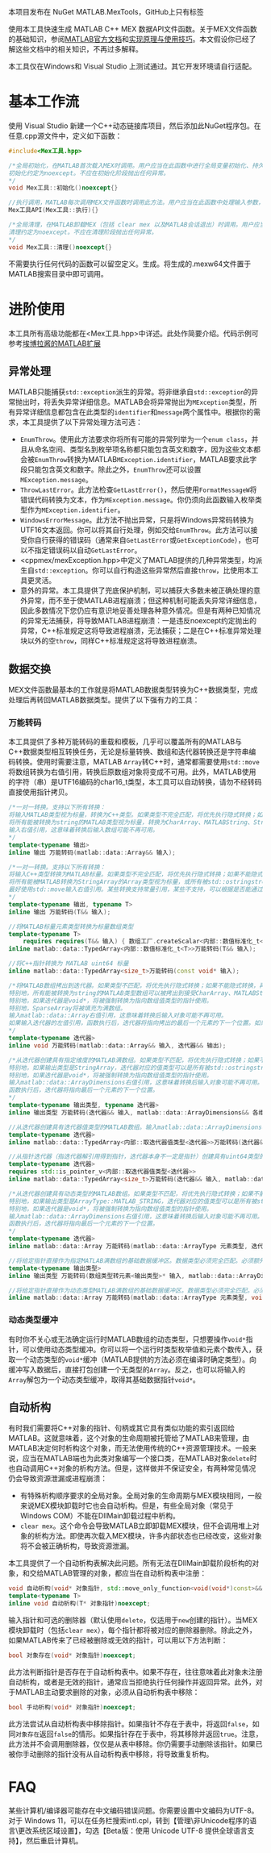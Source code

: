 本项目发布在 NuGet MATLAB.MexTools，GitHub上只有标签

使用本工具快速生成 MATLAB C++ MEX 数据API文件函数。关于MEX文件函数的基础知识，参阅[MATLAB官方文档](https://ww2.mathworks.cn/help/releases/R2024b/matlab/call-mex-file-functions.html)和[实现原理与使用技巧](https://juejin.cn/post/7387394977128677376)。本文假设你已经了解这些文档中的相关知识，不再过多解释。

本工具仅在Windows和 Visual Studio 上测试通过。其它开发环境请自行适配。
# 基本工作流
使用 Visual Studio 新建一个C++动态链接库项目，然后添加此NuGet程序包。在任意.cpp源文件中，定义如下函数：
```C++
#include<Mex工具.hpp>

/*全局初始化，在MATLAB首次载入MEX时调用。用户应当在此函数中进行全局变量初始化、持久资源分配等不应在每次调用时重复进行的操作。全局变量也可以在本函数外初始化，但这样做不能保证初始化顺序，仅适用于不依赖其它全局变量的情况。在此方法中进行具有严格顺序依赖要求的全局变量初始化。
初始化约定为noexcept。不应在初始化阶段抛出任何异常。
*/
void Mex工具::初始化()noexcept{}

//执行调用，MATLAB每次调用MEX文件函数时调用此方法。用户应当在此函数中处理输入参数，充分利用初始化阶段分配的持久资源，然后将结果写入输出参数
Mex工具API(Mex工具::执行){}

/*全局清理，在MATLAB卸载MEX（包括 clear mex 以及MATLAB会话退出）时调用。用户应当在此函数中释放全局变量、持久资源等
清理约定为noexcept。不应在清理阶段抛出任何异常。
*/
void Mex工具::清理()noexcept{}
```
不需要执行任何代码的函数可以留空定义。生成。将生成的.mexw64文件置于MATLAB搜索目录中即可调用。
# 进阶使用
本工具所有高级功能都在<Mex工具.hpp\>中详述。此处作简要介绍。代码示例可参考[埃博拉酱的MATLAB扩展](https://github.com/Silver-Fang/MATLAB-Extension/tree/master/Windows%E5%B9%B3%E5%8F%B0)
## 异常处理
MATLAB只能捕获`std::exception`派生的异常。将非继承自`std::exception`的异常抛出时，将丢失异常详细信息。MATLAB会将异常抛出为`MException`类型，所有异常详细信息都包含在此类型的`identifier`和`message`两个属性中。根据你的需求，本工具提供了以下异常处理方法可选：
- `EnumThrow`。使用此方法要求你将所有可能的异常列举为一个`enum class`，并且从命名空间、类型名到枚举项名称都只能包含英文和数字，因为这些文本都会被`EnumThrow`转换为MATLAB`MException.identifier`，MATLAB要求此字段只能包含英文和数字。除此之外，`EnumThrow`还可以设置`MException.message`。
- `ThrowLastError`。此方法检查`GetLastError()`，然后使用`FormatMessageW`将错误代码转换为文本，作为`MException.message`。你仍须向此函数输入枚举类型作为`MException.identifier`。
- `WindowsErrorMessage`。此方法不抛出异常，只是将Windows异常码转换为UTF16文本返回。你可以将其自行处理，例如交给`EnumThrow`。此方法可以接受你自行获得的错误码（通常来自`GetLastError`或`GetExceptionCode`），也可以不指定错误码以自动`GetLastError`。
- <cppmex/mexException.hpp\>中定义了MATLAB提供的几种异常类型，均派生自`std::exception`。你可以自行构造这些异常然后直接`throw`，比使用本工具更灵活。
- 意外的异常。本工具提供了兜底保护机制，可以捕获大多数未被正确处理的意外异常，而不至于使MATLAB进程崩溃；但这种机制可能丢失异常详细信息，因此多数情况下您仍应有意识地妥善处理各种意外情况。但是有两种已知情况的异常无法捕获，将导致MATLAB进程崩溃：一是违反noexcept约定抛出的异常，C\++标准规定这将导致进程崩溃，无法捕获；二是在C\++标准异常处理块以外的空`throw`，同样C++标准规定这将导致进程崩溃。
## 数据交换
MEX文件函数最基本的工作就是将MATLAB数据类型转换为C++数据类型，完成处理后再转回MATLAB数据类型。提供了以下强有力的工具：
### 万能转码
本工具提供了多种万能转码的重载和模板，几乎可以覆盖所有的MATLAB与C\++数据类型相互转换任务，无论是标量转换、数组和迭代器转换还是字符串编码转换。使用时需要注意，MATLAB `Array`转C\++时，通常都需要使用`std::move`将数组转换为右值引用，转换后原数组对象将变成不可用。此外，MATLAB使用的字符（串）是UTF16编码的char16_t类型，本工具可以自动转换，请勿不经转码直接使用指针拷贝。
```C++
/*一对一转换。支持以下所有转换：
将输入MATLAB类型视为标量，转换为C++类型。如果类型不完全匹配，将优先执行隐式转换；如果不能隐式转换，再尝试显式转换；如果还不行，还会尝试调用MATLAB引擎转换。
将所有能被转换为string的MATLAB类型视为标量，转换为CharArray、MATLABString、String（i.e. std::u16string）、StringArray、std::string或std::wstring。自动执行必要的UTF16到UTF8转换。
输入右值引用，这意味着转换后输入数组可能不再可用。
*/
template<typename 输出>
inline 输出 万能转码(matlab::data::Array&& 输入);

/*一对一转换。支持以下所有转换：
将输入C++类型转换为MATLAB标量。如果类型不完全匹配，将优先执行隐式转换；如果不能隐式转换，再尝试显式转换；如果还不行，还会尝试调用MATLAB引擎转换。
将所有能被MATLAB转换为StringArray的Array类型视为标量，或所有被std::ostringstream::operator<<或std::wostringstream::operator<<支持的类型，转换为CharArray、MATLABString、String（i.e. std::u16string）或StringArray。自动执行必要的UTF8到UTF16转换。
最好使用std::move输入右值引用。某些转换支持常量引用，某些不支持，可以根据是否能通过编译来判定。
*/
template<typename 输出, typename T>
inline 输出 万能转码(T&& 输入);

//将MATLAB标量元素类型转换为标量数组类型
template<typename T>
	requires requires(T&& 输入) { 数组工厂.createScalar<内部::数值标准化_t<T>>(std::move(输入)); }
inline matlab::data::TypedArray<内部::数值标准化_t<T>>万能转码(T&& 输入);

//将C++指针转换为 MATLAB uint64 标量
inline matlab::data::TypedArray<size_t>万能转码(const void* 输入);

/*将MATLAB数组拷出到迭代器。如果类型不匹配，将优先执行隐式转换；如果不能隐式转换，再尝试显式转换；如果还不行，还会尝试调用MATLAB引擎转换。
特别地，所有能被转换为string的MATLAB类型数组可以被拷出到接受CharArray、MATLABString、String（i.e.std::u16string）、std::string或std::wstring的迭代器。自动执行必要的UTF16到UTF8转换。
特别地，如果迭代器是void*，将被强制转换为指向数组值类型的指针使用。
特别地，SparseArray将被填充为满数组。
输入matlab::data::Array右值引用，这意味着转换后输入对象可能不再可用。
如果输入迭代器的左值引用，函数执行后，迭代器将指向拷出的最后一个元素的下一个位置。如果输入稀疏数组，迭代器必须支持使用operator[]的随机写入方式。
*/
template<typename 迭代器>
inline void 万能转码(matlab::data::Array&& 输入, 迭代器&& 输出);

/*从迭代器创建具有指定维度的MATLAB满数组。如果类型不匹配，将优先执行隐式转换；如果不能隐式转换，再尝试显式转换。
特别地，如果输出类型是StringArray，迭代器对应的值类型可以是所有被std::ostringstream::operator<<或std::wostringstream::operator<<支持的类型；如果不支持，还可以是任何能被MATLAB转换为string的MATLAB元素对象（如枚举、分类数组或任何实现了string方法的对象等）
特别地，如果迭代器是void*，将被强制转换为指向数组值类型的指针使用。
输入matlab::data::ArrayDimensions右值引用，这意味着转换后输入对象可能不再可用。
函数执行后，迭代器将指向最后一个元素的下一个位置。
*/
template<typename 输出类型, typename 迭代器>
inline 输出类型 万能转码(迭代器&& 输入, matlab::data::ArrayDimensions&& 各维尺寸);

//从迭代器创建具有迭代器值类型的MATLAB数组。输入matlab::data::ArrayDimensions右值引用，这意味着转换后输入对象可能不再可用。函数执行后，迭代器将指向最后一个元素的下一个位置。
template<typename 迭代器>
inline matlab::data::TypedArray<内部::取迭代器值类型<迭代器>>万能转码(迭代器&& 输入, matlab::data::ArrayDimensions&& 各维尺寸);

//从指针迭代器（指迭代器解引用得到指针，迭代器本身不一定是指针）创建具有uint64类型的MATLAB数组。输入matlab::data::ArrayDimensions右值引用，这意味着转换后输入对象可能不再可用。函数执行后，迭代器将指向最后一个元素的下一个位置。
template<typename 迭代器>
requires std::is_pointer_v<内部::取迭代器值类型<迭代器>>
inline matlab::data::TypedArray<size_t>万能转码(迭代器&& 输入, matlab::data::ArrayDimensions&& 各维尺寸);

/*从迭代器创建具有动态类型的MATLAB数组。如果类型不匹配，将优先执行隐式转换；如果不能隐式转换，再尝试显式转换。
特别地，如果输出类型是ArrayType::MATLAB_STRING，迭代器对应的值类型可以是所有被std::ostringstream::operator<<或std::wostringstream::operator<<支持的类型；如果不支持，还可以是任何能被MATLAB转换为string的MATLAB元素对象（如枚举、分类数组或任何实现了string方法的对象等）
特别地，如果迭代器是void*，将被强制转换为指向数组值类型的指针使用。
输入matlab::data::ArrayDimensions右值引用，这意味着转换后输入对象可能不再可用。
函数执行后，迭代器将指向最后一个元素的下一个位置。
*/
template<typename 迭代器>
inline matlab::data::Array 万能转码(matlab::data::ArrayType 元素类型, 迭代器&& 输入, matlab::data::ArrayDimensions&& 各维尺寸);

//将给定指针直接作为指定MATLAB满数组的基础数据缓冲区。数据类型必须完全匹配。必须额外指定删除器。从R2024b开始支持，之前的版本不支持。
template<typename 输出类型>
inline 输出类型 万能转码(数组类型转元素<输出类型>* 输入, matlab::data::ArrayDimensions&& 各维尺寸, matlab::data::buffer_deleter_t<void> 自定义删除器);

//将给定指针直接作为动态类型MATLAB满数组的基础数据缓冲区。数据类型必须完全匹配。必须额外指定删除器。从R2024b开始支持，之前的版本不支持。
inline matlab::data::Array 万能转码(matlab::data::ArrayType 元素类型, void* 输入, matlab::data::ArrayDimensions&& 各维尺寸, matlab::data::buffer_deleter_t<void> 自定义删除器);
```
### 动态类型缓冲
有时你不关心或无法确定运行时MATLAB数组的动态类型，只想要操作`void*`指针，可以使用动态类型缓冲。你可以将一个运行时类型枚举值和元素个数传入，获取一个动态类型的`void*`缓冲（MATLAB提供的方法必须在编译时确定类型）。向缓冲写入数据后，直接打包创建一个无类型的`Array`。反之，也可以将输入的`Array`解包为一个动态类型缓冲，取得其基础数据指针`void*`。
## 自动析构
有时我们需要将C\++对象的指针、句柄或其它具有类似功能的索引返回给MATLAB。这就意味着，这个对象的生命周期被托管给了MATLAB来管理，由MATLAB决定何时析构这个对象，而无法使用传统的C\++资源管理技术。一般来说，应当在MATLAB端也为此类对象编写一个接口类，在MATLAB对象`delete`时也自动调用C\++对象的析构方法。但是，这样做并不保证安全，有两种常见情况仍会导致资源泄漏或进程崩溃：
- 有特殊析构顺序要求的全局对象。全局对象的生命周期与MEX模块相同，一般来说MEX模块卸载时它也会自动析构。但是，有些全局对象（常见于 Windows COM）不能在DllMain卸载过程中析构。
- `clear mex`。这个命令会导致MATLAB立即卸载MEX模块，但不会调用堆上对象的析构方法。即使再次载入MEX模块，许多内部状态也已经改变，这些对象将不会被正确析构，导致资源泄漏。

本工具提供了一个自动析构表解决此问题。所有无法在DllMain卸载阶段析构的对象，和交给MATLAB管理的对象，都应当在自动析构表中注册：
```C++
void 自动析构(void* 对象指针, std::move_only_function<void(void*)const>&& 删除器)noexcept;
template<typename T>
inline void 自动析构(T* 对象指针)noexcept;
```
输入指针和可选的删除器（默认使用`delete`，仅适用于`new`创建的指针）。当MEX模块卸载时（包括`clear mex`），每个指针都将被对应的删除器删除。除此之外，如果MATLAB传来了已经被删除或无效的指针，可以用以下方法判断：
```C++
bool 对象存在(void* 对象指针)noexcept;
```
此方法判断指针是否存在于自动析构表中。如果不存在，往往意味着此对象未注册自动析构，或者是无效的指针，通常应当拒绝执行任何操作并返回异常。此外，对于MATLAB主动要求删除的对象，必须从自动析构表中移除：
```C++
bool 手动析构(void* 对象指针)noexcept;
```
此方法尝试从自动析构表中移除指针。如果指针不存在于表中，将返回`false`，如同`对象存在`返回`false`的情形。如果指针存在于表中，将其移除并返回`true`。注意，此方法并不会调用删除器，仅仅是从表中移除。你仍需要手动删除该指针。如果已被你手动删除的指针没有从自动析构表中移除，将导致重复析构。
# FAQ
某些计算机/编译器可能存在中文编码错误问题。你需要设置中文编码为UTF-8。对于 Windows 11，可以在任务栏搜索intl.cpl，转到【管理\非Unicode程序的语言\更改系统区域设置】，勾选【Beta版：使用 Unicode UTF-8 提供全球语言支持】，然后重启计算机。
